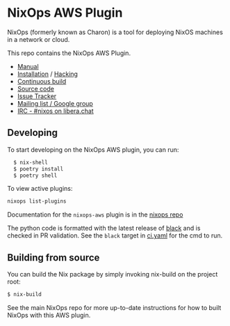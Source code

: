 # NixOps AWS Plugin

NixOps (formerly known as Charon) is a tool for deploying NixOS
machines in a network or cloud.

This repo contains the NixOps AWS Plugin.

* [Manual](https://nixos.org/nixops/manual/)
* [Installation](https://nixos.org/nixops/manual/#chap-installation) / [Hacking](https://nixos.org/nixops/manual/#chap-hacking)
* [Continuous build](http://hydra.nixos.org/jobset/nixops/master#tabs-jobs)
* [Source code](https://github.com/NixOS/nixops)
* [Issue Tracker](https://github.com/NixOS/nixops/issues)
* [Mailing list / Google group](https://groups.google.com/forum/#!forum/nixops-users)
* [IRC - #nixos on libera.chat](irc://irc.libera.chat/#nixos)

## Developing

To start developing on the NixOps AWS plugin, you can run:

```bash
  $ nix-shell
  $ poetry install
  $ poetry shell
```
To view active plugins:

```bash
nixops list-plugins
```

Documentation for the `nixops-aws` plugin is in the [nixops repo](https://github.com/NixOS/nixops)

The python code is formatted with the latest release of [black](https://black.readthedocs.io/en/stable)
and is checked in PR validation. See the `black` target in [ci.yaml](./github/workflows/ci.yaml) for the cmd to run.

## Building from source

You can build the Nix package by simply invoking nix-build on the project root:

```bash
$ nix-build
```
See the main NixOps repo for more up-to-date instructions for how to built NixOps
with this AWS plugin.

